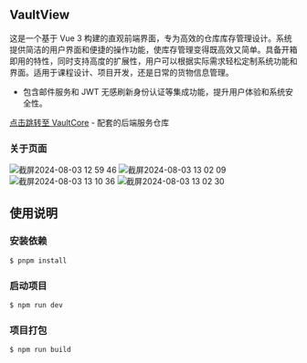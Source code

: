 ## VaultView

这是一个基于 Vue 3 构建的直观前端界面，专为高效的仓库库存管理设计。系统提供简洁的用户界面和便捷的操作功能，使库存管理变得既高效又简单。具备开箱即用的特性，同时支持高度的扩展性，用户可以根据实际需求轻松定制系统功能和界面。适用于课程设计、项目开发，还是日常的货物信息管理。

- 包含邮件服务和 JWT 无感刷新身份认证等集成功能，提升用户体验和系统安全性。

[点击跳转至 VaultCore](https://github.com/evosoon/VaultCore/) - 配套的后端服务仓库

### 关于页面
![截屏2024-08-03 12 59 46](https://github.com/user-attachments/assets/9fc3cc3b-bf9b-4d04-bd10-88d4762d194b)
![截屏2024-08-03 13 02 09](https://github.com/user-attachments/assets/8d23dd12-d217-4cfe-b170-f3bc9c067e9a)
![截屏2024-08-03 13 10 36](https://github.com/user-attachments/assets/ca172e04-fc99-49cb-95fa-985db051c4bc)
![截屏2024-08-03 13 02 30](https://github.com/user-attachments/assets/2390d175-29f7-4321-928f-7010acf71ede)


## 使用说明

### 安装依赖  
```bash
$ pnpm install
```

### 启动项目

```bash
$ npm run dev
```

### 项目打包

```bash
$ npm run build
```
